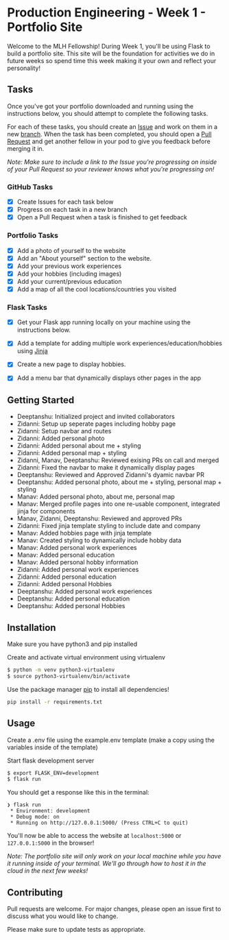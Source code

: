 # Production Engineering - Week 1 - Portfolio Site

Welcome to the MLH Fellowship! During Week 1, you'll be using Flask to build a portfolio site. This site will be the foundation for activities we do in future weeks so spend time this week making it your own and reflect your personality!

## Tasks

Once you've got your portfolio downloaded and running using the instructions below, you should attempt to complete the following tasks.

For each of these tasks, you should create an [Issue](https://docs.github.com/en/issues/tracking-your-work-with-issues/about-issues) and work on them in a new [branch](https://docs.github.com/en/pull-requests/collaborating-with-pull-requests/proposing-changes-to-your-work-with-pull-requests/about-branches). When the task has been completed, you should open a [Pull Request](https://docs.github.com/en/pull-requests/collaborating-with-pull-requests/proposing-changes-to-your-work-with-pull-requests/about-pull-requests) and get another fellow in your pod to give you feedback before merging it in.

*Note: Make sure to include a link to the Issue you're progressing on inside of your Pull Request so your reviewer knows what you're progressing on!*

### GitHub Tasks
- [x] Create Issues for each task below
- [x] Progress on each task in a new branch
- [x] Open a Pull Request when a task is finished to get feedback

### Portfolio Tasks
- [x] Add a photo of yourself to the website
- [x] Add an "About yourself" section to the website.
- [x] Add your previous work experiences
- [x] Add your hobbies (including images)
- [x] Add your current/previous education
- [x] Add a map of all the cool locations/countries you visited

### Flask Tasks
- [x] Get your Flask app running locally on your machine using the instructions below.
- [x] Add a template for adding multiple work experiences/education/hobbies using [Jinja](https://jinja.palletsprojects.com/en/3.0.x/api/#basics)
- [x] Create a new page to display hobbies.
- [x] Add a menu bar that dynamically displays other pages in the app


## Getting Started

- Deeptanshu: Initialized project and invited collaborators
- Zidanni: Setup up seperate pages including hobby page
- Zidanni: Setup navbar and routes
- Zidanni: Added personal photo
- Zidanni: Added personal about me + styling
- Zidanni: Added personal map + styling
- Zidanni, Manav, Deeptanshu: Reviewed exising PRs on call and merged
- Zidanni: Fixed the navbar to make it dynamically display pages
- Deeptanshu: Reviewed and Approved Zidanni's dyamic navbar PR
- Deeptanshu: Added personal photo, about me + styling, personal map + styling
- Manav: Added personal photo, about me, personal map
- Manav: Merged profile pages into one re-usable component, integrated jinja for components
- Manav, Zidanni, Deeptanshu: Reviewed and approved PRs
- Zidanni: Fixed jinja template styling to include date and company
- Manav: Added hobbies page with jinja template
- Manav: Created styling to dynamically include hobby data
- Manav: Added personal work experiences
- Manav: Added personal education
- Manav: Added personal hobby information
- Zidanni: Added personal work experiences
- Zidanni: Added personal education
- Zidanni: Added personal Hobbies
- Deeptanshu: Added personal work experiences
- Deeptanshu: Added personal education
- Deeptanshu: Added personal Hobbies
## Installation

Make sure you have python3 and pip installed

Create and activate virtual environment using virtualenv
```bash
$ python -m venv python3-virtualenv
$ source python3-virtualenv/bin/activate
```

Use the package manager [pip](https://pip.pypa.io/en/stable/) to install all dependencies!

```bash
pip install -r requirements.txt
```

## Usage

Create a .env file using the example.env template (make a copy using the variables inside of the template)

Start flask development server
```bash
$ export FLASK_ENV=development
$ flask run
```

You should get a response like this in the terminal:
```
❯ flask run
 * Environment: development
 * Debug mode: on
 * Running on http://127.0.0.1:5000/ (Press CTRL+C to quit)
```

You'll now be able to access the website at `localhost:5000` or `127.0.0.1:5000` in the browser! 

*Note: The portfolio site will only work on your local machine while you have it running inside of your terminal. We'll go through how to host it in the cloud in the next few weeks!* 

## Contributing

Pull requests are welcome. For major changes, please open an issue first to discuss what you would like to change.

Please make sure to update tests as appropriate.
